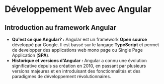 # Développement Web avec Angular
## Introduction au framework Angular
- **Qu'est ce que Angular? :**
Angular est un framework **Open source** développé par Google. Il est bassé sur le langage **TypeScript** et permet de developper des applications web mono page ou Single Page Application (**SPA**).
- **Historique et versions d'Angular :**
Angular a connu une évolution significative depuis sa création en 2010, en passant par plusieurs versions majeures et en introduisant des fonctionnalités et des paradigmes de développement révolutionnaires.